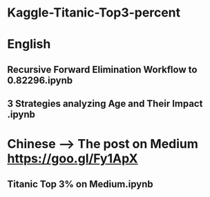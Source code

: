 # Kaggle-Titanic-Top3-percent

# English 

## Recursive Forward Elimination Workflow to 0.82296.ipynb 
    
## 3 Strategies analyzing Age and Their Impact .ipynb

# Chinese --> The post on Medium https://goo.gl/Fy1ApX

## Titanic Top 3% on Medium.ipynb
